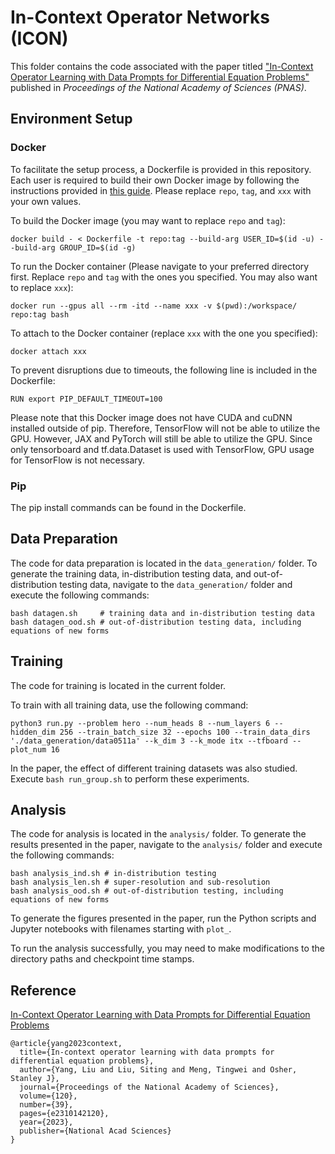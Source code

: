 # In-Context Operator Networks (ICON)

This folder contains the code associated with the paper titled ["In-Context Operator Learning with Data Prompts for Differential Equation Problems"](https://www.pnas.org/doi/10.1073/pnas.2310142120) published in *Proceedings of the National Academy of Sciences (PNAS)*.

## Environment Setup

### Docker
To facilitate the setup process, a Dockerfile is provided in this repository. Each user is required to build their own Docker image by following the instructions provided in [this guide](https://vsupalov.com/docker-shared-permissions/). Please replace `repo`, `tag`, and `xxx` with your own values.

To build the Docker image (you may want to replace `repo` and `tag`):

```
docker build - < Dockerfile -t repo:tag --build-arg USER_ID=$(id -u) --build-arg GROUP_ID=$(id -g)
```

To run the Docker container (Please navigate to your preferred directory first. Replace `repo` and `tag` with the ones you specified. You may also want to replace `xxx`):

```
docker run --gpus all --rm -itd --name xxx -v $(pwd):/workspace/ repo:tag bash
```

To attach to the Docker container (replace `xxx` with the one you specified):

```
docker attach xxx
```

To prevent disruptions due to timeouts, the following line is included in the Dockerfile:

```
RUN export PIP_DEFAULT_TIMEOUT=100
```

Please note that this Docker image does not have CUDA and cuDNN installed outside of pip. Therefore, TensorFlow will not be able to utilize the GPU. However, JAX and PyTorch will still be able to utilize the GPU. Since only tensorboard and tf.data.Dataset is used with TensorFlow, GPU usage for TensorFlow is not necessary.

### Pip

The pip install commands can be found in the Dockerfile.

## Data Preparation

The code for data preparation is located in the `data_generation/` folder. To generate the training data, in-distribution testing data, and out-of-distribution testing data, navigate to the `data_generation/` folder and execute the following commands: 

```
bash datagen.sh     # training data and in-distribution testing data
bash datagen_ood.sh # out-of-distribution testing data, including equations of new forms
```

## Training

The code for training is located in the current folder. 

To train with all training data, use the following command:

```
python3 run.py --problem hero --num_heads 8 --num_layers 6 --hidden_dim 256 --train_batch_size 32 --epochs 100 --train_data_dirs './data_generation/data0511a' --k_dim 3 --k_mode itx --tfboard --plot_num 16
```

In the paper, the effect of different training datasets was also studied. Execute `bash run_group.sh` to perform these experiments.

## Analysis

The code for analysis is located in the `analysis/` folder. To generate the results presented in the paper, navigate to the `analysis/` folder and execute the following commands:

```
bash analysis_ind.sh # in-distribution testing
bash analysis_len.sh # super-resolution and sub-resolution
bash analysis_ood.sh # out-of-distribution testing, including equations of new forms
```

To generate the figures presented in the paper, run the Python scripts and Jupyter notebooks with filenames starting with `plot_`. 

To run the analysis successfully, you may need to make modifications to the directory paths and checkpoint time stamps.

## Reference
[In-Context Operator Learning with Data Prompts for Differential Equation Problems](https://www.pnas.org/doi/10.1073/pnas.2310142120)
```
@article{yang2023context,
  title={In-context operator learning with data prompts for differential equation problems},
  author={Yang, Liu and Liu, Siting and Meng, Tingwei and Osher, Stanley J},
  journal={Proceedings of the National Academy of Sciences},
  volume={120},
  number={39},
  pages={e2310142120},
  year={2023},
  publisher={National Acad Sciences}
}
```